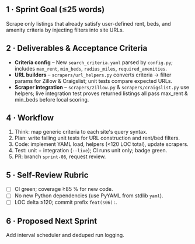 ## 1 · Sprint Goal (≤25 words)
Scrape only listings that already satisfy user-defined rent, beds, and amenity criteria by injecting filters into site URLs.

## 2 · Deliverables & Acceptance Criteria
- **Criteria config** – New `search_criteria.yaml` parsed by `config.py`; includes `max_rent`, `min_beds`, `radius_miles`, `required_amenities`.
- **URL builders** – `scrapers/url_helpers.py` converts criteria → filter params for Zillow & Craigslist; unit tests compare expected URLs.
- **Scraper integration** – `scrapers/zillow.py` & `scrapers/craigslist.py` use helpers; live integration test proves returned listings all pass max_rent & min_beds before local scoring.

## 4 · Workflow
1. Think: map generic criteria to each site's query syntax.
2. Plan: write failing unit tests for URL construction and rent/bed filters.
3. Code: implement YAML load, helpers (<120 LOC total), update scrapers.
4. Test: unit + integration (`--live`); CI runs unit only; badge green.
5. PR: branch `sprint-06`, request review.

## 5 · Self-Review Rubric
- [ ] CI green; coverage ≥85 % for new code.
- [ ] No new Python dependencies (use PyYAML from stdlib `yaml`).
- [ ] LOC delta ≤120; commit prefix `feat(s06):`.

## 6 · Proposed Next Sprint
Add interval scheduler and deduped run logging. 